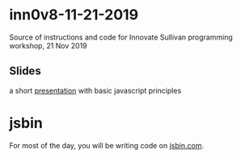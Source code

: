 # inn0v8-11-21-2019
Source of instructions and code for Innovate Sullivan programming workshop, 21 Nov 2019

## Slides

a short [presentation](https://docs.google.com/presentation/d/1G3ZPOtCJCUtviQLXGuoSYPIO3LPDh7fyg1CpABSeyUg) with basic javascript principles

# jsbin

For most of the day, you will be writing code on [jsbin.com](https://jsbin.com).

